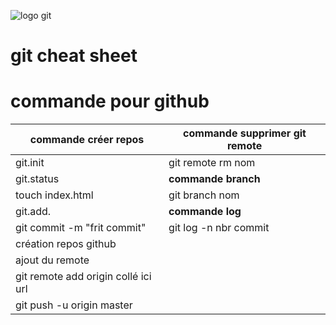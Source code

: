 ![logo git](https://upload.wikimedia.org/wikipedia/commons/thumb/e/e0/Git-logo.svg/320px-Git-logo.svg.png)

# git cheat sheet




# commande  pour github



|commande créer repos                   |commande supprimer git remote    |
|---------------------------------------|---------------------------------|
|git.init				|git remote  rm  nom              | 
|git.status				|**commande branch**              |                    
|touch index.html			|git branch nom                   |
|git.add.				|**commande log**	
|git commit -m "frit commit"		|git log  -n nbr commit
|création repos github			|
|ajout du remote			|
|git remote add origin collé ici url	|
|git push -u origin master		|
























